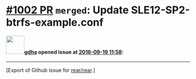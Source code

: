 [\#1002 PR](https://github.com/rear/rear/pull/1002) `merged`: Update SLE12-SP2-btrfs-example.conf
=================================================================================================

#### <img src="https://avatars.githubusercontent.com/u/888633?u=cdaeb31efcc0048d3619651aa18dd4b76e636b21&v=4" width="50">[gdha](https://github.com/gdha) opened issue at [2016-09-19 11:58](https://github.com/rear/rear/pull/1002):

------------------------------------------------------------------------

\[Export of Github issue for
[rear/rear](https://github.com/rear/rear).\]
